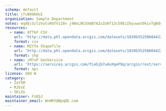 ```yaml
---
schema: default
title: jfcWXGKHuI 
organization: Sample Department 
notes: eqdEcSzlzVutsRGfV128v j4WxLNCGXmB7AZxZo8f13c59EiIhyuwat0kivTgBdm3 oDIDr5HJy7jYT2nFOOYqLwbsghrJa6pbXU 
resources:
  - name: 8fTkF CSV
    url: 'http://data.phl.opendata.arcgis.com/datasets/1839b35258604422b0b520cbb668df0d_0.csv'
    format: csv
  - name: M2tTe Shapefile
    url: 'http://data.phl.opendata.arcgis.com/datasets/1839b35258604422b0b520cbb668df0d_0.zip'
    format: shp
  - name: cM7vP GeoService
    url: 'https://services.arcgis.com/fLeGjb7u4uXqeF9q/arcgis/rest/services/Air_Monitoring_Stations/FeatureServer/0/query'
    format: api
license: S0d W 
category:
  - IoYSM 
  - RJbsE 
  - 5KiZo 
maintainer: FzKbJ  
maintainer_email: WnHRY@WpqQE.com
---
```

